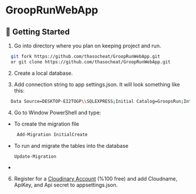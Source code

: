 # GroopRunWebApp



## 🏃 Getting Started

1. Go into directory where you plan on keeping project and run.

```bash
  git fork https://github.com/thasocheat/GroopRunWebApp.git
  or git clone https://github.com/thasocheat/GroopRunWebApp.git
```

2. Create a local database.


3. Add connection string to app settings.json. It will look something like this:
```bash
  Data Source=DESKTOP-EI2TOGP\\SQLEXPRESS;Initial Catalog=GroopsRun;Integrated Security=True;Connect Timeout=30;Encrypt=False;TrustServerCertificate=False;ApplicationIntent=ReadWrite;MultiSubnetFailover=False
```

4. Go to Window PowerShell and type:

- To create the migration file
   ```bash
    Add-Migration InitialCreate 
   ```
- To run and migrate the tables into the database

    ```bash
    Update-Migration 
   ```
- 

6. Register for a [Cloudinary Account](https://cloudinary.com/users/register/free) (%100 free) and add Cloudname, ApiKey, and Api secret to appsettings.json.
